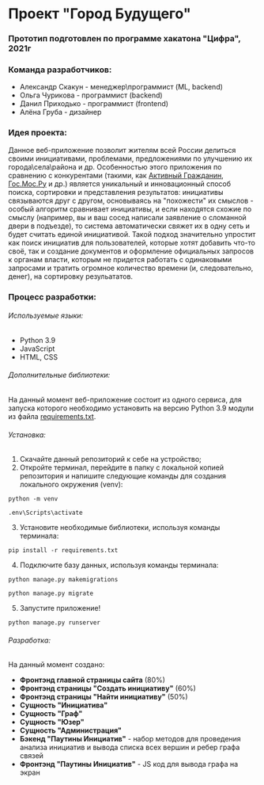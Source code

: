# Проект "Город Будущего"
### Прототип подготовлен по программе хакатона "Цифра", 2021г

### Команда разработчиков:
* Александр Скакун - менеджер\программист (ML, backend)
* Ольга Чурикова - программист (backend)
* Данил Приходько - программист (frontend)
* Алёна Груба - дизайнер

### Идея проекта: 
Данное веб-приложение позволит жителям всей России делиться своими инициативами, проблемами, предложениями по улучшению их города\села\района и др. Особенностью этого приложения по сравнению с конкурентами (такими, как [Активный Гражданин](), [Гос.Мос.Ру]() и др.) является уникальный и инновационный способ поиска, сортировки и представления результатов: инициативы связываются друг с другом, основываясь на "похожести" их смыслов - особый алгоритм сравнивает инициативы, и если находятся схожие по смыслу (например, вы и ваш сосед написали заявление о сломанной двери в подъезде), то система автоматически свяжет их в одну сеть и будет считать единой инициативой. Такой подход значительно упростит как поиск инициатив для пользователей, которые хотят добавить что-то своё, так и создание документов и оформление официальных запросов к органам власти, которым не придется работать с одинаковыми запросами и тратить огромное количество времени (и, следовательно, денег), на сортировку резульататов.

### Процесс разработки:
###### Используемые языки:
* Python 3.9
* JavaScript
* HTML, CSS

###### Дополнительные библиотеки:
На данный момент веб-приложение состоит из одного сервиса, для запуска которого необходимо установить на версию Python 3.9 модули из файла [requirements.txt](https://github.com/churikova-olga/city_future/blob/master/requirements.txt).

###### Установка:
1. Скачайте данный репозиторий к себе на устройство; 
2. Откройте терминал, перейдите в папку с локальной копией репозитория и напишите следующие команды для создания локального окружения (venv):
  ```
  python -m venv
  ```
  ```
  .env\Scripts\activate
  ```
3. Установите необходимые библиотеки, используя команды терминала: 
  ```
  pip install -r requirements.txt
  ```
4. Подключите базу данных, используя команды терминала:
  ```
  python manage.py makemigrations
  ```
  ```
  python manage.py migrate
  ```
5. Запустите приложение!
  ```
  python manage.py runserver
  ```
  
###### Разработка:
На данный момент создано:
* **Фронтэнд главной страницы сайта** (80%)
* **Фронтэнд страницы "Создать инициативу"** (60%)
* **Фронтэнд страницы "Найти инициативу"** (50%)
* **Сущность "Инициатива"**
* **Сущность "Граф"**
* **Сущность "Юзер"**
* **Сущность "Администрация"**
* **Бэкенд "Паутины Инициатив"** - набор методов для проведения анализа инициатив и вывода списка всех вершин и ребер графа связей
*  **Фронтэнд "Паутины Инициатив"** - JS код для вывода графа на экран
